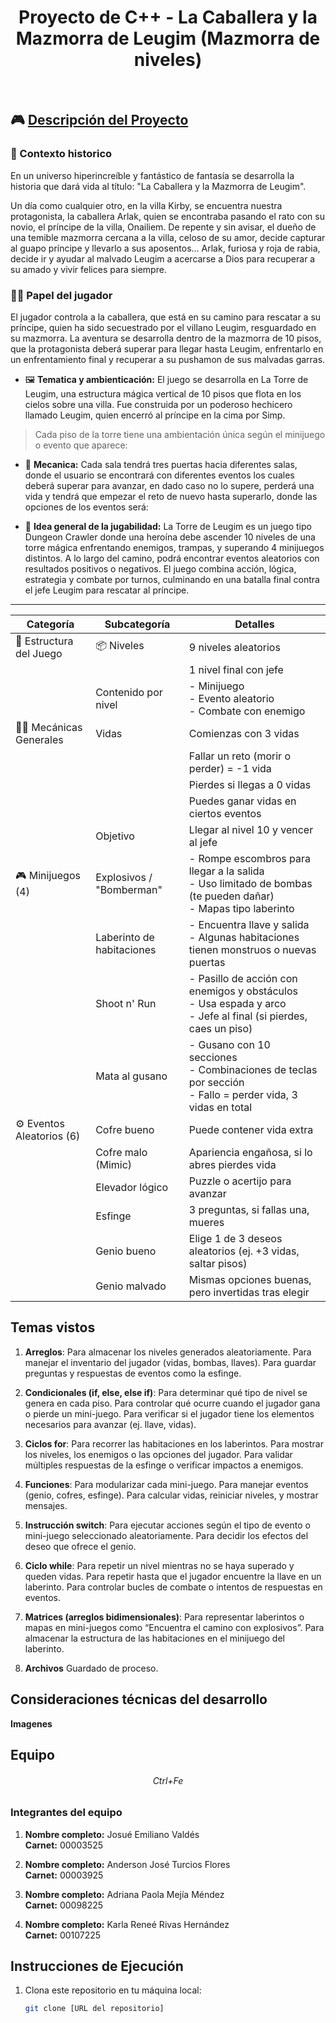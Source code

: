 <h1 align="center">Proyecto de C++ - La Caballera y la Mazmorra de Leugim (Mazmorra de niveles)</h1>
<br>

## 🎮 <u>Descripción del Proyecto</u>

### 🏦 Contexto historico
En un universo hiperincreíble y fantástico de fantasía se desarrolla la historia que dará vida al título: "La Caballera y la Mazmorra de Leugim".

Un día como cualquier otro, en la villa Kirby, se encuentra nuestra protagonista, la caballera Arlak, quien se encontraba pasando el rato con su novio, el príncipe de la villa, Onailiem. De repente y sin avisar, el dueño de una temible mazmorra cercana a la villa, celoso de su amor, decide capturar al guapo príncipe y llevarlo a sus aposentos... Arlak, furiosa y roja de rabia, decide ir y ayudar al malvado Leugim a acercarse a Dios para recuperar a su amado y vivir felices para siempre.

### 🙍‍♀️ Papel del jugador
El jugador controla a la caballera, que está en su camino para rescatar a su príncipe, quien ha sido secuestrado por el villano Leugim, resguardado en su mazmorra. La aventura se desarrolla dentro de la mazmorra de 10 pisos, que la protagonista deberá superar para llegar hasta Leugim, enfrentarlo en un enfrentamiento final y recuperar a su pushamon de sus malvadas garras.

* 🖼️ **Tematica y ambienticación:**
El juego se desarrolla en La Torre de Leugim, una estructura mágica vertical de 10 pisos que flota en los cielos sobre una villa. Fue construida por un poderoso hechicero llamado Leugim, quien encerró al príncipe en la cima por Simp.

> Cada piso de la torre tiene una ambientación única según el minijuego o evento que aparece:

* 🔩 **Mecanica:**
Cada sala tendrá tres puertas hacia diferentes salas, donde el usuario se encontrará con diferentes eventos los cuales deberá superar para avanzar, en dado caso no lo supere, perderá una vida y tendrá que empezar el reto de nuevo hasta superarlo, donde las opciones de los eventos será:

* 👾 **Idea general de la jugabilidad:**
La Torre de Leugim es un juego tipo Dungeon Crawler donde una heroína debe ascender 10 niveles de una torre mágica enfrentando enemigos, trampas, y superando 4 minijuegos distintos. A lo largo del camino, podrá encontrar eventos aleatorios con resultados positivos o negativos. El juego combina acción, lógica, estrategia y combate por turnos, culminando en una batalla final contra el jefe Leugim para rescatar al príncipe.
---

| Categoría                 | Subcategoría              | Detalles                                                                                     |
|--------------------------|---------------------------|----------------------------------------------------------------------------------------------|
| 🧱 Estructura del Juego   | 📦 Niveles                 | 9 niveles aleatorios                                                                         |
|                          |                           | 1 nivel final con jefe                                                                       |
|                          | Contenido por nivel       | - Minijuego<br>- Evento aleatorio<br>- Combate con enemigo                                  |
| 🧑‍💻 Mecánicas Generales  | Vidas                     | Comienzas con 3 vidas                                                                        |
|                          |                           | Fallar un reto (morir o perder) = -1 vida                                                   |
|                          |                           | Pierdes si llegas a 0 vidas                                                                  |
|                          |                           | Puedes ganar vidas en ciertos eventos                                                       |
|                          | Objetivo                  | Llegar al nivel 10 y vencer al jefe                                                          |
| 🎮 Minijuegos (4)        | Explosivos / "Bomberman"  | - Rompe escombros para llegar a la salida<br>- Uso limitado de bombas (te pueden dañar)<br>- Mapas tipo laberinto |
|                          | Laberinto de habitaciones | - Encuentra llave y salida<br>- Algunas habitaciones tienen monstruos o nuevas puertas       |
|                          | Shoot n' Run              | - Pasillo de acción con enemigos y obstáculos<br>- Usa espada y arco<br>- Jefe al final (si pierdes, caes un piso) |
|                          | Mata al gusano            | - Gusano con 10 secciones<br>- Combinaciones de teclas por sección<br>- Fallo = perder vida, 3 vidas en total |
| ⚙️ Eventos Aleatorios (6)| Cofre bueno               | Puede contener vida extra                                                                    |
|                          | Cofre malo (Mimic)        | Apariencia engañosa, si lo abres pierdes vida                                                |
|                          | Elevador lógico           | Puzzle o acertijo para avanzar                                                               |
|                          | Esfinge                   | 3 preguntas, si fallas una, mueres                                                           |
|                          | Genio bueno               | Elige 1 de 3 deseos aleatorios (ej. +3 vidas, saltar pisos)                                  |
|                          | Genio malvado             | Mismas opciones buenas, pero invertidas tras elegir                                          |


## **Temas vistos**
1. **Arreglos**: 
Para almacenar los niveles generados aleatoriamente.
Para manejar el inventario del jugador (vidas, bombas, llaves).
Para guardar preguntas y respuestas de eventos como la esfinge.

2. **Condicionales (if, else, else if)**:
Para determinar qué tipo de nivel se genera en cada piso.
Para controlar qué ocurre cuando el jugador gana o pierde un mini-juego.
Para verificar si el jugador tiene los elementos necesarios para avanzar (ej. llave, vidas).

3. **Ciclos for**:
Para recorrer las habitaciones en los laberintos.
Para mostrar los niveles, los enemigos o las opciones del jugador.
Para validar múltiples respuestas de la esfinge o verificar impactos a enemigos.

4. **Funciones**:
Para modularizar cada mini-juego.
Para manejar eventos (genio, cofres, esfinge).
Para calcular vidas, reiniciar niveles, y mostrar mensajes.

5. **Instrucción switch**:
Para ejecutar acciones según el tipo de evento o mini-juego seleccionado aleatoriamente.
Para decidir los efectos del deseo que ofrece el genio.

6. **Ciclo while**:
Para repetir un nivel mientras no se haya superado y queden vidas.
Para repetir hasta que el jugador encuentre la llave en un laberinto.
Para controlar bucles de combate o intentos de respuestas en eventos.

7. **Matrices (arreglos bidimensionales)**:
Para representar laberintos o mapas en mini-juegos como “Encuentra el camino con explosivos”.
Para almacenar la estructura de las habitaciones en el minijuego del laberinto.

8. **Archivos**
Guardado de proceso.

## **Consideraciones técnicas del desarrollo**
**Imagenes**

## Equipo
<h6 align="center">Ctrl+Fe</h6>

### Integrantes del equipo

1. **Nombre completo:** Josué Emiliano Valdés  
   **Carnet:** 00003525

2. **Nombre completo:** Anderson José Turcios Flores  
   **Carnet:** 00003925

3. **Nombre completo:** Adriana Paola Mejía Méndez  
   **Carnet:** 00098225
   
4. **Nombre completo:** Karla Reneé Rivas Hernández  
   **Carnet:** 00107225
   
## Instrucciones de Ejecución
1. Clona este repositorio en tu máquina local:
   ```bash
   git clone [URL del repositorio]
